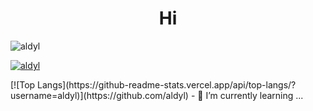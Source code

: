 <h1 align="center">Hi</h1>

<p align="left"><img src="https://komarev.com/ghpvc/?username=aldyl&label=Profile%20views&color=0e75b6&style=flat" alt="aldyl" /> </p>

<p align="left"> <a href="https://github.com/ryo-ma/github-profile-trophy"><img src="https://github-profile-trophy.vercel.app/?username=aldyl" alt="aldyl" /></a> </p>
[![Top Langs](https://github-readme-stats.vercel.app/api/top-langs/?username=aldyl)](https://github.com/aldyl)
- 🌱 I’m currently learning ...

<!--
**aldyl/aldyl** is a ✨ _special_ ✨ repository because its `README.md` (this file) appears on your GitHub profile.

Here are some ideas to get you started:

- 🔭 I’m currently working on ...
- 🌱 I’m currently learning ...
- 👯 I’m looking to collaborate on ...
- 🤔 I’m looking for help with ...
- 💬 Ask me about ...
- 📫 How to reach me: ...
- 😄 Pronouns: ...
- ⚡ Fun fact: ...
-->
